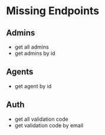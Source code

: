 # Missing Endpoints

## Admins

- get all admins
- get admins by id

## Agents

- get agent by id

## Auth

- get all validation code
- get validation code by email
